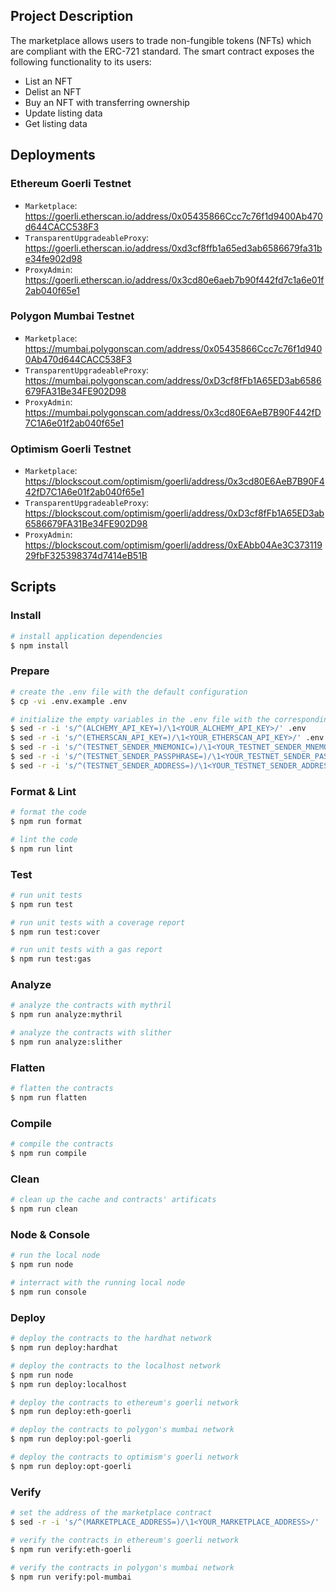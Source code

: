 ## Project Description

The marketplace allows users to trade non-fungible tokens (NFTs) which are compliant with the
ERC-721 standard. The smart contract exposes the following functionality to its users:

-   List an NFT
-   Delist an NFT
-   Buy an NFT with transferring ownership
-   Update listing data
-   Get listing data

## Deployments

### Ethereum Goerli Testnet

-   `Marketplace`: https://goerli.etherscan.io/address/0x05435866Ccc7c76f1d9400Ab470d644CACC538F3
-   `TransparentUpgradeableProxy`: https://goerli.etherscan.io/address/0xd3cf8ffb1a65ed3ab6586679fa31be34fe902d98
-   `ProxyAdmin`: https://goerli.etherscan.io/address/0x3cd80e6aeb7b90f442fd7c1a6e01f2ab040f65e1

### Polygon Mumbai Testnet

-   `Marketplace`: https://mumbai.polygonscan.com/address/0x05435866Ccc7c76f1d9400Ab470d644CACC538F3
-   `TransparentUpgradeableProxy`: https://mumbai.polygonscan.com/address/0xD3cf8fFb1A65ED3ab6586679FA31Be34FE902D98
-   `ProxyAdmin`: https://mumbai.polygonscan.com/address/0x3cd80E6AeB7B90F442fD7C1A6e01f2ab040f65e1

### Optimism Goerli Testnet

-   `Marketplace`: https://blockscout.com/optimism/goerli/address/0x3cd80E6AeB7B90F442fD7C1A6e01f2ab040f65e1
-   `TransparentUpgradeableProxy`: https://blockscout.com/optimism/goerli/address/0xD3cf8fFb1A65ED3ab6586679FA31Be34FE902D98
-   `ProxyAdmin`: https://blockscout.com/optimism/goerli/address/0xEAbb04Ae3C37311929fbF325398374d7414eB51B

## Scripts

### Install

```bash
# install application dependencies
$ npm install
```

### Prepare

```bash
# create the .env file with the default configuration
$ cp -vi .env.example .env

# initialize the empty variables in the .env file with the corresponding values
$ sed -r -i 's/^(ALCHEMY_API_KEY=)/\1<YOUR_ALCHEMY_API_KEY>/' .env
$ sed -r -i 's/^(ETHERSCAN_API_KEY=)/\1<YOUR_ETHERSCAN_API_KEY>/' .env
$ sed -r -i 's/^(TESTNET_SENDER_MNEMONIC=)/\1<YOUR_TESTNET_SENDER_MNEMONIC>/' .env
$ sed -r -i 's/^(TESTNET_SENDER_PASSPHRASE=)/\1<YOUR_TESTNET_SENDER_PASSPHRASE_IF_ANY>/' .env
$ sed -r -i 's/^(TESTNET_SENDER_ADDRESS=)/\1<YOUR_TESTNET_SENDER_ADDRESS>/' .env
```

### Format & Lint

```bash
# format the code
$ npm run format

# lint the code
$ npm run lint
```

### Test

```bash
# run unit tests
$ npm run test

# run unit tests with a coverage report
$ npm run test:cover

# run unit tests with a gas report
$ npm run test:gas
```

### Analyze

```bash
# analyze the contracts with mythril
$ npm run analyze:mythril

# analyze the contracts with slither
$ npm run analyze:slither
```

### Flatten

```bash
# flatten the contracts
$ npm run flatten
```

### Compile

```bash
# compile the contracts
$ npm run compile
```

### Clean

```bash
# clean up the cache and contracts' artificats
$ npm run clean
```

### Node & Console

```bash
# run the local node
$ npm run node

# interract with the running local node
$ npm run console
```

### Deploy

```bash
# deploy the contracts to the hardhat network
$ npm run deploy:hardhat

# deploy the contracts to the localhost network
$ npm run node
$ npm run deploy:localhost

# deploy the contracts to ethereum's goerli network
$ npm run deploy:eth-goerli

# deploy the contracts to polygon's mumbai network
$ npm run deploy:pol-goerli

# deploy the contracts to optimism's goerli network
$ npm run deploy:opt-goerli
```

### Verify

```bash
# set the address of the marketplace contract
$ sed -r -i 's/^(MARKETPLACE_ADDRESS=)/\1<YOUR_MARKETPLACE_ADDRESS>/' .env

# verify the contracts in ethereum's goerli network
$ npm run verify:eth-goerli

# verify the contracts in polygon's mumbai network
$ npm run verify:pol-mumbai
```
